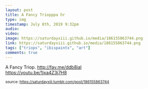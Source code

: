 ```yaml
---
layout: post
title: A Fancy Triopppa hr
type: img
timestamp: July 8th, 2019 9:32pm
audio: 
video: 
image: https://saturdayxiii.github.io/media/186155863744.png
link: https://saturdayxiii.github.io/media/186155863744.png
tags: ["triops", "ibispaintx", "art"]
comments: true
---
```


A Fancy Triop.
<a href="http://fav.me/ddb8ial" target="_blank">http://fav.me/ddb8ial</a><br/>
<a href="https://youtu.be/1jxa4Z3j7H8" target="_blank">https://youtu.be/1jxa4Z3j7H8</a><br/>
 
  
<small>source: https://saturdayxiii.tumblr.com/post/186155863744</small>